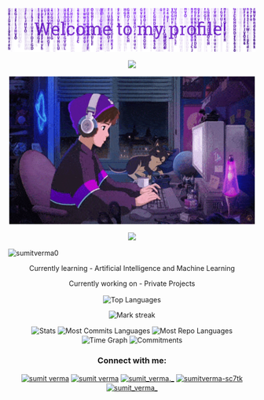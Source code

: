 
<div align="center">
   <img src="https://github.com/Sumitverma0/Sumitverma0/blob/main/header.png" width="auto" height="auto" alt="Gif Description">
</div>

<p align="center">
   <img src="https://readme-typing-svg.demolab.com?font=Roboto+Slab&color=%237E3ACE&size=35&center=true&vCenter=true&width=450&duration=1500&pause=1000&lines=Sumit+Verma;Sumit+Verma" width="auto" height="35"/>
</p>

<div align="center">
   <img src="https://github.com/Sumitverma0/Sumitverma0/blob/main/coding.gif" width="500" height="300" alt="Gif Description">
</div>



<p align="center">
   <img src="https://readme-typing-svg.demolab.com?font=Roboto+Slab&color=%237E3ACE&size=35&center=true&vCenter=true&width=450&duration=1500&pause=1000&lines=Web+development;Artificial+Intelligence;Machine+Learning;Data+Science" width="auto" height="35"/>
</p>
<p align="left"> <img src="https://komarev.com/ghpvc/?username=sumitverma0&label=Profile%20views&color=0e75b6&style=flat" alt="sumitverma0" /> </p>

<p align="center">Currently learning - Artificial Intelligence and Machine Learning</p>
<p align="center">Currently working on - Private Projects</p>

<p align="center">
  <img align="center" src="https://github-readme-stats.vercel.app/api/top-langs?username=sumitverma0&hide_border=true&no-bg=true&no-frame=true&layout=compact&theme=transparent&langs_count=10" alt="Top Languages"/>
</p>
<p align="center">
  <img alt="Mark streak" src="https://github-readme-streak-stats.herokuapp.com/?user=sumitverma0&hide_border=true&theme=transparent" /> 
</p>

<div align="center">
  <img align="center" src="http://github-profile-summary-cards.vercel.app/api/cards/stats?username=sumitverma0&theme=transparent" height="180em" alt="Stats"/>
  <img align="center" src="http://github-profile-summary-cards.vercel.app/api/cards/most-commit-language?username=sumitverma0&theme=transparent&exclude=html,CSS,Jupyter%20Notebook" height="180em" alt="Most Commits Languages"/>
  <img align="center" src="http://github-profile-summary-cards.vercel.app/api/cards/repos-per-language?username=sumitverma0&theme=transparent&exclude=html,CSS,Jupyter%20Notebook" height="180em" alt="Most Repo Languages"/>
  <img align="center" src="http://github-profile-summary-cards.vercel.app/api/cards/productive-time?username=sumitverma0&theme=transparent&utcOffset=5.30" height="180em" alt="Time Graph"/>
  <img align="center" src="http://github-profile-summary-cards.vercel.app/api/cards/profile-details?username=sumitverma0&theme=transparent" height="180em" alt="Commitments"/>
</div>

<h3 align="center">Connect with me:</h3>
<p align="center">
<a href="https://linkedin.com/in/sumit-verma-413932291" target="blank"><img align="center" src="https://raw.githubusercontent.com/rahuldkjain/github-profile-readme-generator/master/src/images/icons/Social/linked-in-alt.svg" alt="sumit verma" height="30" width="40" /></a>
<a href="https://fb.com/sumit verma" target="blank"><img align="center" src="https://raw.githubusercontent.com/rahuldkjain/github-profile-readme-generator/master/src/images/icons/Social/facebook.svg" alt="sumit verma" height="30" width="40" /></a>
<a href="https://instagram.com/sumit_verma._" target="blank"><img align="center" src="https://raw.githubusercontent.com/rahuldkjain/github-profile-readme-generator/master/src/images/icons/Social/instagram.svg" alt="sumit_verma._" height="30" width="40" /></a>
<a href="https://www.youtube.com/@SumitVerma-sc7tk" target="blank"><img align="center" src="https://raw.githubusercontent.com/rahuldkjain/github-profile-readme-generator/master/src/images/icons/Social/youtube.svg" alt="sumitverma-sc7tk" height="30" width="40" /></a>
<a href="https://www.leetcode.com/sumit_verma_" target="blank"><img align="center" src="https://raw.githubusercontent.com/rahuldkjain/github-profile-readme-generator/master/src/images/icons/Social/leet-code.svg" alt="sumit_verma_" height="30" width="40" /></a>
</p>
